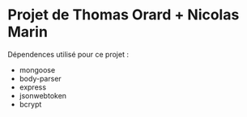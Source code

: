 # Projet de Thomas Orard + Nicolas Marin

Dépendences utilisé pour ce projet :


- mongoose
- body-parser
- express
- jsonwebtoken
- bcrypt